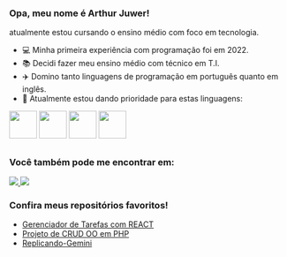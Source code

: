 ### Opa, meu nome é Arthur Juwer!
atualmente estou cursando o ensino médio com foco em tecnologia.

- 💻 Minha primeira experiência com programação foi em 2022.
- 📚 Decidi fazer meu ensino médio com técnico em T.I.
- ✈️ Domino tanto linguagens de programação em português quanto em inglês.
- 🎯 Atualmente estou dando prioridade para estas linguagens:
  
<div display="inline">
  <img width='50' height='50' src="https://cdn.jsdelivr.net/gh/devicons/devicon@latest/icons/javascript/javascript-original.svg" />
  <img width='50' height='50' src="https://cdn.jsdelivr.net/gh/devicons/devicon@latest/icons/react/react-original.svg" />
  <img width='50' height='50' src="https://cdn.jsdelivr.net/gh/devicons/devicon@latest/icons/tailwindcss/tailwindcss-original.svg" />
  <img width='50' height='50' src="https://cdn.jsdelivr.net/gh/devicons/devicon@latest/icons/mysql/mysql-original.svg" />
</div>

##

### Você também pode me encontrar em:
<a href="https://www.linkedin.com/in/arthur-juwer-rambo-b91abb203/">
  <img src="https://img.shields.io/badge/LinkedIn-0077B5?style=for-the-badge&logo=linkedin&logoColor=white" />
</a>
<a href="https://mail.google.com/mail/u/0/?ogbl#inbox?compose=GTvVlcSHxTdVBSPJKVGrXJQQKplFLNFjSsNklXtXswbNkWHmfrJlkdgPgwzdHVtXRPtmCtcwNKNnD">
  <img src="https://img.shields.io/badge/Gmail-D14836?style=for-the-badge&logo=gmail&logoColor=white" />
</a>

### Confira meus repositórios favoritos!
  - [Gerenciador de Tarefas com REACT](Gerenciador-Tarefas-REACT)
  - [Projeto de CRUD OO em PHP](https://github.com/ArthurJuwer/projetoCRUD)
  - [Replicando-Gemini](https://github.com/ArthurJuwer/Replicando-Gemini)
 
 
